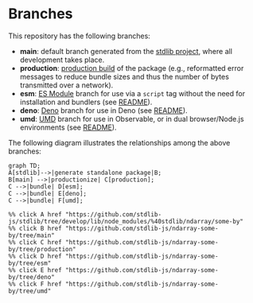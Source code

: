 <!--

@license Apache-2.0

Copyright (c) 2022 The Stdlib Authors.

Licensed under the Apache License, Version 2.0 (the "License");
you may not use this file except in compliance with the License.
You may obtain a copy of the License at

    http://www.apache.org/licenses/LICENSE-2.0

Unless required by applicable law or agreed to in writing, software
distributed under the License is distributed on an "AS IS" BASIS,
WITHOUT WARRANTIES OR CONDITIONS OF ANY KIND, either express or implied.
See the License for the specific language governing permissions and
limitations under the License.

-->

# Branches

This repository has the following branches:

-   **main**: default branch generated from the [stdlib project][stdlib-url], where all development takes place.
-   **production**: [production build][production-url] of the package (e.g., reformatted error messages to reduce bundle sizes and thus the number of bytes transmitted over a network).
-   **esm**: [ES Module][esm-url] branch for use via a `script` tag without the need for installation and bundlers (see [README][esm-readme]).
-   **deno**: [Deno][deno-url] branch for use in Deno (see [README][deno-readme]).
-   **umd**: [UMD][umd-url] branch for use in Observable, or in dual browser/Node.js environments (see [README][umd-readme]).

The following diagram illustrates the relationships among the above branches:

```mermaid
graph TD;
A[stdlib]-->|generate standalone package|B;
B[main] -->|productionize| C[production];
C -->|bundle| D[esm];
C -->|bundle| E[deno];
C -->|bundle| F[umd];

%% click A href "https://github.com/stdlib-js/stdlib/tree/develop/lib/node_modules/%40stdlib/ndarray/some-by"
%% click B href "https://github.com/stdlib-js/ndarray-some-by/tree/main"
%% click C href "https://github.com/stdlib-js/ndarray-some-by/tree/production"
%% click D href "https://github.com/stdlib-js/ndarray-some-by/tree/esm"
%% click E href "https://github.com/stdlib-js/ndarray-some-by/tree/deno"
%% click F href "https://github.com/stdlib-js/ndarray-some-by/tree/umd"
```

[stdlib-url]: https://github.com/stdlib-js/stdlib/tree/develop/lib/node_modules/%40stdlib/ndarray/some-by
[production-url]: https://github.com/stdlib-js/ndarray-some-by/tree/production
[deno-url]: https://github.com/stdlib-js/ndarray-some-by/tree/deno
[deno-readme]: https://github.com/stdlib-js/ndarray-some-by/blob/deno/README.md
[umd-url]: https://github.com/stdlib-js/ndarray-some-by/tree/umd
[umd-readme]: https://github.com/stdlib-js/ndarray-some-by/blob/umd/README.md
[esm-url]: https://github.com/stdlib-js/ndarray-some-by/tree/esm
[esm-readme]: https://github.com/stdlib-js/ndarray-some-by/blob/esm/README.md